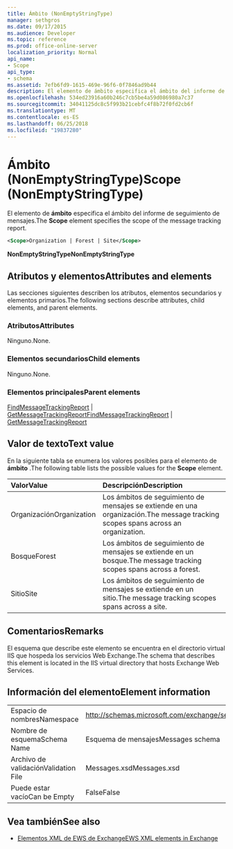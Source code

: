 ```yaml
---
title: Ámbito (NonEmptyStringType)
manager: sethgros
ms.date: 09/17/2015
ms.audience: Developer
ms.topic: reference
ms.prod: office-online-server
localization_priority: Normal
api_name:
- Scope
api_type:
- schema
ms.assetid: 7efb6fd9-1615-469e-96f6-0f7846ad9b44
description: El elemento de ámbito especifica el ámbito del informe de seguimiento de mensajes.
ms.openlocfilehash: 534ed23916a60b246c7cb5be4a59d086980a7c37
ms.sourcegitcommit: 34041125dc8c5f993b21cebfc4f8b72f0fd2cb6f
ms.translationtype: MT
ms.contentlocale: es-ES
ms.lasthandoff: 06/25/2018
ms.locfileid: "19837280"
---
```

# <a name="scope-nonemptystringtype"></a><span data-ttu-id="cb17a-103">Ámbito (NonEmptyStringType)</span><span class="sxs-lookup"><span data-stu-id="cb17a-103">Scope (NonEmptyStringType)</span></span>

<span data-ttu-id="cb17a-104">El elemento de **ámbito** especifica el ámbito del informe de seguimiento de mensajes.</span><span class="sxs-lookup"><span data-stu-id="cb17a-104">The **Scope** element specifies the scope of the message tracking report.</span></span> 
  
```XML
<Scope>Organization | Forest | Site</Scope>
```

 <span data-ttu-id="cb17a-105">**NonEmptyStringType**</span><span class="sxs-lookup"><span data-stu-id="cb17a-105">**NonEmptyStringType**</span></span>
## <a name="attributes-and-elements"></a><span data-ttu-id="cb17a-106">Atributos y elementos</span><span class="sxs-lookup"><span data-stu-id="cb17a-106">Attributes and elements</span></span>

<span data-ttu-id="cb17a-107">Las secciones siguientes describen los atributos, elementos secundarios y elementos primarios.</span><span class="sxs-lookup"><span data-stu-id="cb17a-107">The following sections describe attributes, child elements, and parent elements.</span></span>
  
### <a name="attributes"></a><span data-ttu-id="cb17a-108">Atributos</span><span class="sxs-lookup"><span data-stu-id="cb17a-108">Attributes</span></span>

<span data-ttu-id="cb17a-109">Ninguno.</span><span class="sxs-lookup"><span data-stu-id="cb17a-109">None.</span></span>
  
### <a name="child-elements"></a><span data-ttu-id="cb17a-110">Elementos secundarios</span><span class="sxs-lookup"><span data-stu-id="cb17a-110">Child elements</span></span>

<span data-ttu-id="cb17a-111">Ninguno.</span><span class="sxs-lookup"><span data-stu-id="cb17a-111">None.</span></span>
  
### <a name="parent-elements"></a><span data-ttu-id="cb17a-112">Elementos principales</span><span class="sxs-lookup"><span data-stu-id="cb17a-112">Parent elements</span></span>

<span data-ttu-id="cb17a-113">[FindMessageTrackingReport](findmessagetrackingreport.md) | [GetMessageTrackingReport](getmessagetrackingreport.md)</span><span class="sxs-lookup"><span data-stu-id="cb17a-113">[FindMessageTrackingReport](findmessagetrackingreport.md) | [GetMessageTrackingReport](getmessagetrackingreport.md)</span></span>
  
## <a name="text-value"></a><span data-ttu-id="cb17a-114">Valor de texto</span><span class="sxs-lookup"><span data-stu-id="cb17a-114">Text value</span></span>

<span data-ttu-id="cb17a-115">En la siguiente tabla se enumera los valores posibles para el elemento de **ámbito** .</span><span class="sxs-lookup"><span data-stu-id="cb17a-115">The following table lists the possible values for the **Scope** element.</span></span> 
  
|<span data-ttu-id="cb17a-116">**Valor**</span><span class="sxs-lookup"><span data-stu-id="cb17a-116">**Value**</span></span>|<span data-ttu-id="cb17a-117">**Descripción**</span><span class="sxs-lookup"><span data-stu-id="cb17a-117">**Description**</span></span>|
|:-----|:-----|
|<span data-ttu-id="cb17a-118">Organización</span><span class="sxs-lookup"><span data-stu-id="cb17a-118">Organization</span></span>  <br/> |<span data-ttu-id="cb17a-119">Los ámbitos de seguimiento de mensajes se extiende en una organización.</span><span class="sxs-lookup"><span data-stu-id="cb17a-119">The message tracking scopes spans across an organization.</span></span>  <br/> |
|<span data-ttu-id="cb17a-120">Bosque</span><span class="sxs-lookup"><span data-stu-id="cb17a-120">Forest</span></span>  <br/> |<span data-ttu-id="cb17a-121">Los ámbitos de seguimiento de mensajes se extiende en un bosque.</span><span class="sxs-lookup"><span data-stu-id="cb17a-121">The message tracking scopes spans across a forest.</span></span>  <br/> |
|<span data-ttu-id="cb17a-122">Sitio</span><span class="sxs-lookup"><span data-stu-id="cb17a-122">Site</span></span>  <br/> |<span data-ttu-id="cb17a-123">Los ámbitos de seguimiento de mensajes se extiende en un sitio.</span><span class="sxs-lookup"><span data-stu-id="cb17a-123">The message tracking scopes spans across a site.</span></span>  <br/> |
   
## <a name="remarks"></a><span data-ttu-id="cb17a-124">Comentarios</span><span class="sxs-lookup"><span data-stu-id="cb17a-124">Remarks</span></span>

<span data-ttu-id="cb17a-125">El esquema que describe este elemento se encuentra en el directorio virtual IIS que hospeda los servicios Web Exchange.</span><span class="sxs-lookup"><span data-stu-id="cb17a-125">The schema that describes this element is located in the IIS virtual directory that hosts Exchange Web Services.</span></span>
  
## <a name="element-information"></a><span data-ttu-id="cb17a-126">Información del elemento</span><span class="sxs-lookup"><span data-stu-id="cb17a-126">Element information</span></span>

|||
|:-----|:-----|
|<span data-ttu-id="cb17a-127">Espacio de nombres</span><span class="sxs-lookup"><span data-stu-id="cb17a-127">Namespace</span></span>  <br/> |http://schemas.microsoft.com/exchange/services/2006/messages  <br/> |
|<span data-ttu-id="cb17a-128">Nombre de esquema</span><span class="sxs-lookup"><span data-stu-id="cb17a-128">Schema Name</span></span>  <br/> |<span data-ttu-id="cb17a-129">Esquema de mensajes</span><span class="sxs-lookup"><span data-stu-id="cb17a-129">Messages schema</span></span>  <br/> |
|<span data-ttu-id="cb17a-130">Archivo de validación</span><span class="sxs-lookup"><span data-stu-id="cb17a-130">Validation File</span></span>  <br/> |<span data-ttu-id="cb17a-131">Messages.xsd</span><span class="sxs-lookup"><span data-stu-id="cb17a-131">Messages.xsd</span></span>  <br/> |
|<span data-ttu-id="cb17a-132">Puede estar vacío</span><span class="sxs-lookup"><span data-stu-id="cb17a-132">Can be Empty</span></span>  <br/> |<span data-ttu-id="cb17a-133">False</span><span class="sxs-lookup"><span data-stu-id="cb17a-133">False</span></span>  <br/> |
   
## <a name="see-also"></a><span data-ttu-id="cb17a-134">Vea también</span><span class="sxs-lookup"><span data-stu-id="cb17a-134">See also</span></span>



- [<span data-ttu-id="cb17a-135">Elementos XML de EWS de Exchange</span><span class="sxs-lookup"><span data-stu-id="cb17a-135">EWS XML elements in Exchange</span></span>](ews-xml-elements-in-exchange.md)

